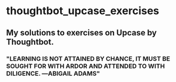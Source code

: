 # thoughtbot_upcase_exercises

## My solutions to exercises on Upcase by Thoughtbot.

### "LEARNING IS NOT ATTAINED BY CHANCE, IT MUST BE SOUGHT FOR WITH ARDOR AND ATTENDED TO WITH DILIGENCE. ―ABIGAIL ADAMS"
